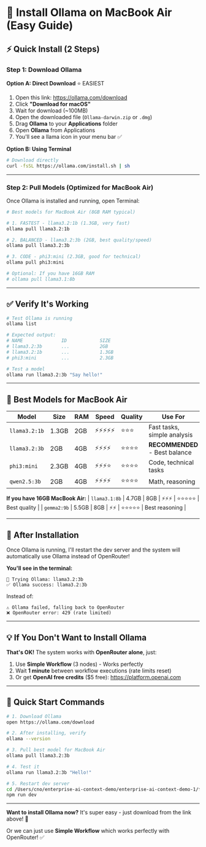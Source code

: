 # 🚀 Install Ollama on MacBook Air (Easy Guide)

## ⚡ Quick Install (2 Steps)

### **Step 1: Download Ollama**

**Option A: Direct Download** ⭐ EASIEST
1. Open this link: https://ollama.com/download
2. Click **"Download for macOS"**
3. Wait for download (~100MB)
4. Open the downloaded file (`Ollama-darwin.zip` or `.dmg`)
5. Drag **Ollama** to your **Applications** folder
6. Open **Ollama** from Applications
7. You'll see a llama icon in your menu bar ✅

**Option B: Using Terminal**
```bash
# Download directly
curl -fsSL https://ollama.com/install.sh | sh
```

---

### **Step 2: Pull Models (Optimized for MacBook Air)**

Once Ollama is installed and running, open Terminal:

```bash
# Best models for MacBook Air (8GB RAM typical)

# 1. FASTEST - llama3.2:1b (1.3GB, very fast)
ollama pull llama3.2:1b

# 2. BALANCED - llama3.2:3b (2GB, best quality/speed)
ollama pull llama3.2:3b

# 3. CODE - phi3:mini (2.3GB, good for technical)
ollama pull phi3:mini

# Optional: If you have 16GB RAM
# ollama pull llama3.1:8b
```

---

## ✅ Verify It's Working

```bash
# Test Ollama is running
ollama list

# Expected output:
# NAME              ID            SIZE
# llama3.2:3b       ...           2GB
# llama3.2:1b       ...           1.3GB
# phi3:mini         ...           2.3GB

# Test a model
ollama run llama3.2:3b "Say hello!"
```

---

## 🎯 Best Models for MacBook Air

| Model | Size | RAM | Speed | Quality | Use For |
|-------|------|-----|-------|---------|---------|
| `llama3.2:1b` | 1.3GB | 2GB | ⚡⚡⚡⚡⚡ | ⭐⭐⭐ | Fast tasks, simple analysis |
| `llama3.2:3b` | 2GB | 4GB | ⚡⚡⚡⚡ | ⭐⭐⭐⭐ | **RECOMMENDED** - Best balance |
| `phi3:mini` | 2.3GB | 4GB | ⚡⚡⚡⭐ | ⭐⭐⭐⭐ | Code, technical tasks |
| `qwen2.5:3b` | 2GB | 4GB | ⚡⚡⚡⚡ | ⭐⭐⭐⭐ | Math, reasoning |

**If you have 16GB MacBook Air:**
| `llama3.1:8b` | 4.7GB | 8GB | ⚡⚡⚡ | ⭐⭐⭐⭐⭐ | Best quality |
| `gemma2:9b` | 5.5GB | 8GB | ⚡⚡ | ⭐⭐⭐⭐⭐ | Best reasoning |

---

## 🔧 After Installation

Once Ollama is running, I'll restart the dev server and the system will automatically use Ollama instead of OpenRouter!

**You'll see in the terminal:**
```
🦙 Trying Ollama: llama3.2:3b
✅ Ollama success: llama3.2:3b
```

Instead of:
```
⚠️ Ollama failed, falling back to OpenRouter
❌ OpenRouter error: 429 (rate limited)
```

---

## 💡 If You Don't Want to Install Ollama

**That's OK!** The system works with **OpenRouter alone**, just:

1. Use **Simple Workflow** (3 nodes) - Works perfectly
2. Wait **1 minute** between workflow executions (rate limits reset)
3. Or get **OpenAI free credits** ($5 free): https://platform.openai.com

---

## 🚀 Quick Start Commands

```bash
# 1. Download Ollama
open https://ollama.com/download

# 2. After installing, verify
ollama --version

# 3. Pull best model for MacBook Air
ollama pull llama3.2:3b

# 4. Test it
ollama run llama3.2:3b "Hello!"

# 5. Restart dev server
cd /Users/cno/enterprise-ai-context-demo/enterprise-ai-context-demo-1/frontend
npm run dev
```

---

**Want to install Ollama now?** It's super easy - just download from the link above! 🚀

Or we can just use **Simple Workflow** which works perfectly with OpenRouter! ✅

